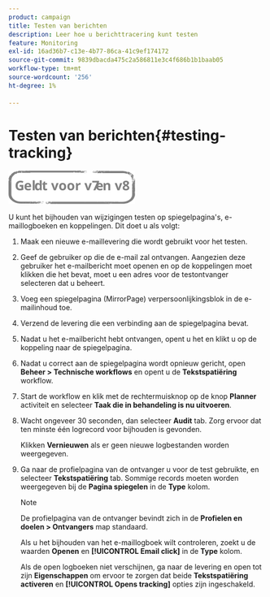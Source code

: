 ```yaml
---
product: campaign
title: Testen van berichten
description: Leer hoe u berichttracering kunt testen
feature: Monitoring
exl-id: 16ad36b7-c13e-4b77-86ca-41c9ef174172
source-git-commit: 9839dbacda475c2a586811e3c4f686b1b1baab05
workflow-type: tm+mt
source-wordcount: '256'
ht-degree: 1%

---
```


# Testen van berichten{#testing-tracking}

![](../../assets/common.svg)

U kunt het bijhouden van wijzigingen testen op spiegelpagina&#39;s, e-maillogboeken en koppelingen. Dit doet u als volgt:

1. Maak een nieuwe e-maillevering die wordt gebruikt voor het testen.
1. Geef de gebruiker op die de e-mail zal ontvangen. Aangezien deze gebruiker het e-mailbericht moet openen en op de koppelingen moet klikken die het bevat, moet u een adres voor de testontvanger selecteren dat u beheert.
1. Voeg een spiegelpagina (MirrorPage) verpersoonlijkingsblok in de e-mailinhoud toe.
1. Verzend de levering die een verbinding aan de spiegelpagina bevat.
1. Nadat u het e-mailbericht hebt ontvangen, opent u het en klikt u op de koppeling naar de spiegelpagina.
1. Nadat u correct aan de spiegelpagina wordt opnieuw gericht, open **Beheer > Technische workflows** en opent u de **Tekstspatiëring** workflow.
1. Start de workflow en klik met de rechtermuisknop op de knop **Planner** activiteit en selecteer **Taak die in behandeling is nu uitvoeren**.
1. Wacht ongeveer 30 seconden, dan selecteer **Audit** tab. Zorg ervoor dat ten minste één logrecord voor bijhouden is gevonden.

   Klikken **Vernieuwen** als er geen nieuwe logbestanden worden weergegeven.

1. Ga naar de profielpagina van de ontvanger u voor de test gebruikte, en selecteer **Tekstspatiëring** tab. Sommige records moeten worden weergegeven bij de **Pagina spiegelen** in de **Type** kolom.

   >[!NOTE]
   >
   >De profielpagina van de ontvanger bevindt zich in de **Profielen en doelen > Ontvangers** map standaard.

   Als u het bijhouden van het e-maillogboek wilt controleren, zoekt u de waarden **Openen** en **[!UICONTROL Email click]** in de **Type** kolom.

   Als de open logboeken niet verschijnen, ga naar de levering en open tot zijn **Eigenschappen** om ervoor te zorgen dat beide **Tekstspatiëring activeren** en **[!UICONTROL Opens tracking]** opties zijn ingeschakeld.
